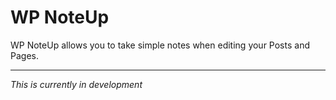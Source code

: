 # WP NoteUp

WP NoteUp allows you to take simple notes when editing your Posts and Pages.

_____________

_This is currently in development_
